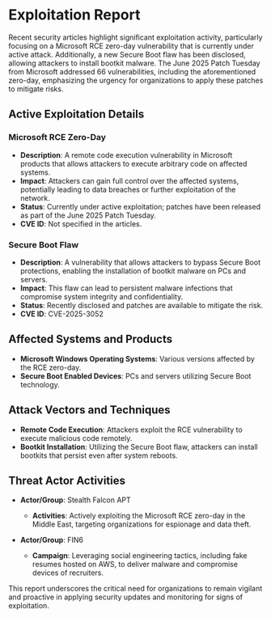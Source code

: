 # Exploitation Report

Recent security articles highlight significant exploitation activity, particularly focusing on a Microsoft RCE zero-day vulnerability that is currently under active attack. Additionally, a new Secure Boot flaw has been disclosed, allowing attackers to install bootkit malware. The June 2025 Patch Tuesday from Microsoft addressed 66 vulnerabilities, including the aforementioned zero-day, emphasizing the urgency for organizations to apply these patches to mitigate risks.

## Active Exploitation Details

### Microsoft RCE Zero-Day
- **Description**: A remote code execution vulnerability in Microsoft products that allows attackers to execute arbitrary code on affected systems.
- **Impact**: Attackers can gain full control over the affected systems, potentially leading to data breaches or further exploitation of the network.
- **Status**: Currently under active exploitation; patches have been released as part of the June 2025 Patch Tuesday.
- **CVE ID**: Not specified in the articles.

### Secure Boot Flaw
- **Description**: A vulnerability that allows attackers to bypass Secure Boot protections, enabling the installation of bootkit malware on PCs and servers.
- **Impact**: This flaw can lead to persistent malware infections that compromise system integrity and confidentiality.
- **Status**: Recently disclosed and patches are available to mitigate the risk.
- **CVE ID**: CVE-2025-3052

## Affected Systems and Products

- **Microsoft Windows Operating Systems**: Various versions affected by the RCE zero-day.
- **Secure Boot Enabled Devices**: PCs and servers utilizing Secure Boot technology.

## Attack Vectors and Techniques

- **Remote Code Execution**: Attackers exploit the RCE vulnerability to execute malicious code remotely.
- **Bootkit Installation**: Utilizing the Secure Boot flaw, attackers can install bootkits that persist even after system reboots.

## Threat Actor Activities

- **Actor/Group**: Stealth Falcon APT
  - **Activities**: Actively exploiting the Microsoft RCE zero-day in the Middle East, targeting organizations for espionage and data theft.
  
- **Actor/Group**: FIN6
  - **Campaign**: Leveraging social engineering tactics, including fake resumes hosted on AWS, to deliver malware and compromise devices of recruiters.

This report underscores the critical need for organizations to remain vigilant and proactive in applying security updates and monitoring for signs of exploitation.